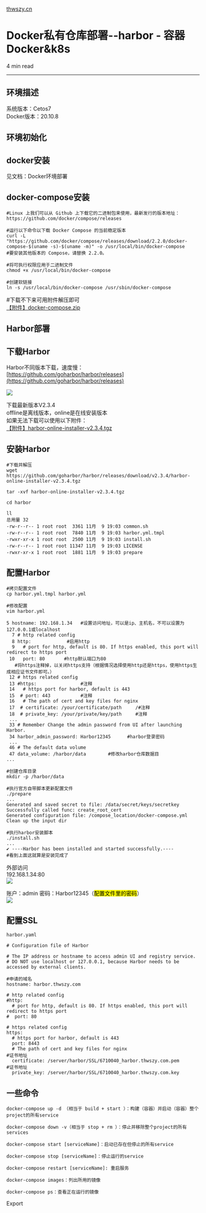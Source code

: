 [thwszy.cn](http://thwszy.cn:10087/doc/56/)
# Docker私有仓库部署--harbor - 容器Docker&k8s

4 min read

---

## 环境描述

系统版本：Cetos7  
Docker版本：20.10.8

## 环境初始化

## docker安装

见文档：Docker环境部署

## docker-compose安装

```none
#Linux 上我们可以从 Github 上下载它的二进制包来使用，最新发行的版本地址：https://github.com/docker/compose/releases

#运行以下命令以下载 Docker Compose 的当前稳定版本
curl -L "https://github.com/docker/compose/releases/download/2.2.0/docker-compose-$(uname -s)-$(uname -m)" -o /usr/local/bin/docker-compose
#要安装其他版本的 Compose，请替换 2.2.0。

#将可执行权限应用于二进制文件
chmod +x /usr/local/bin/docker-compose

#创建软链接
ln -s /usr/local/bin/docker-compose /usr/sbin/docker-compose
```

#下载不下来可用附件解压即可  
[【附件】docker-compose.zip](http://thwszy.cn:10087/media/attachment/2021/11/docker-compose.zip)

## Harbor部署

## 下载Harbor

Harbor不同版本下载，速度慢：[https://github.com/goharbor/harbor/releases](https://github.com/goharbor/harbor/releases)

![](http://thwszy.cn:10087/media/202111/2021-11-25_105217_983348.png)

下载最新版本V2.3.4  
offline是离线版本，online是在线安装版本  
如果无法下载可以使用以下附件：  
[【附件】harbor-online-installer-v2.3.4.tgz](http://thwszy.cn:10087/media/attachment/2021/11/harbor-online-installer-v2.3.4.tgz)

## 安装Harbor

```none
#下载并解压
wget https://github.com/goharbor/harbor/releases/download/v2.3.4/harbor-online-installer-v2.3.4.tgz

tar -xvf harbor-online-installer-v2.3.4.tgz 

cd harbor

ll
总用量 32
-rw-r--r-- 1 root root  3361 11月  9 19:03 common.sh
-rw-r--r-- 1 root root  7840 11月  9 19:03 harbor.yml.tmpl
-rwxr-xr-x 1 root root  2500 11月  9 19:03 install.sh
-rw-r--r-- 1 root root 11347 11月  9 19:03 LICENSE
-rwxr-xr-x 1 root root  1881 11月  9 19:03 prepare
```

## 配置Harbor

```none
#拷贝配置文件
cp harbor.yml.tmpl harbor.yml

#修改配置
vim harbor.yml

5 hostname: 192.168.1.34   #设置访问地址，可以是ip、主机名，不可以设置为127.0.0.1或localhost
  7 # http related config
  8 http:             #启用http
  9   # port for http, default is 80. If https enabled, this port will redirect to https port
 10   port: 80       #http默认端口为80
   #将https注释掉，以关闭https支持（根据情况选择使用http还是https，使用https生成相应证书文件即可。）
 12 # https related config
 13 #https:                #注释
 14   # https port for harbor, default is 443
 15  # port: 443           #注释
 16   # The path of cert and key files for nginx
 17  # certificate: /your/certificate/path     /#注释
 18  # private_key: /your/private/key/path     #注释
 ... 
 33 # Remember Change the admin password from UI after launching Harbor.
 34 harbor_admin_password: Harbor12345      #harbor登录密码
 ...
 46 # The default data volume
 47 data_volume: /harbor/data        #修改harbor仓库数据目
...

#创建仓库目录
mkdir -p /harbor/data

#执行官方自带脚本更新配置文件
./prepare
...
Generated and saved secret to file: /data/secret/keys/secretkey
Successfully called func: create_root_cert
Generated configuration file: /compose_location/docker-compose.yml
Clean up the input dir

#执行harbor安装脚本
./install.sh
...
✔ ----Harbor has been installed and started successfully.----
#看到上面这就算是安装完成了
```

外部访问  
192.168.1.34:80  
![](http://thwszy.cn:10087/media/202111/2021-11-25_141905_001086.png)

账户：admin 密码：Harbor12345（<mark>配置文件里的密码</mark>）  
![](http://thwszy.cn:10087/media/202111/2021-11-25_141825_280388.png)

## 配置SSL

```none
harbor.yaml

# Configuration file of Harbor

# The IP address or hostname to access admin UI and registry service.
# DO NOT use localhost or 127.0.0.1, because Harbor needs to be accessed by external clients.

#申请的域名
hostname: harbor.thwszy.com

# http related config
#http:
  # port for http, default is 80. If https enabled, this port will redirect to https port
#  port: 80

# https related config
https:
  # https port for harbor, default is 443
  port: 8443
  # The path of cert and key files for nginx
#证书地址
  certificate: /server/harbor/SSL/6710040_harbor.thwszy.com.pem  
#证书地址
  private_key: /server/harbor/SSL/6710040_harbor.thwszy.com.key   
```

## 一些命令

```none
docker-compose up -d （相当于 build + start ）：构建（容器）并启动（容器）整个project的所有service

docker-compose down -v（相当于 stop + rm ）：停止并移除整个project的所有services

docker-compose start [serviceName]：启动已存在但停止的所有service

docker-compose stop [serviceName]：停止运行的service

docker-compose restart [serviceName]: 重启服务

docker-compose images：列出所用的镜像

docker-compose ps：查看正在运行的镜像
```

Export